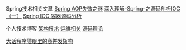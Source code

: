 Spring技术相关文章
[Spring AOP失效之谜](https://mp.weixin.qq.com/s/4CtaNpwqH6IpV_zCoyURHg)
[深入理解-Spring-之源码剖析IOC（一）](http://www.andyqian.cn/inteface.zip)
[Spring IOC 容器源码分析](https://javadoop.com/post/spring-ioc#%E5%BC%95%E8%A8%80)

个人技术博客
[架构技术](http://www.cnblogs.com/LBSer)
[运维相关](https://www.cnblogs.com/hystj/)
[源码理论](https://javadoop.com/)

[大话程序猿眼里的高并发架构](http://blog.thankbabe.com/2016/09/14/high-concurrency-scheme/)